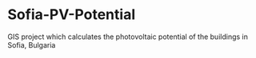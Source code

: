 # Sofia-PV-Potential
GIS project which calculates the photovoltaic potential of the buildings in Sofia, Bulgaria
